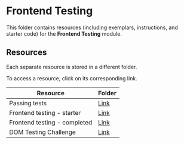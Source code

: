 # Frontend Testing

This folder contains resources (including exemplars, instructions, and starter code) for the **Frontend Testing** module.

## Resources

Each separate resource is stored in a different folder.

To access a resource, click on its corresponding link. 

| Resource | Folder |
| --- | --- |
| Passing tests | [Link](./passing-tests/) |
| Frontend testing - starter | [Link](./frontend-testing-starter/) |
| Frontend testing - completed | [Link](./frontend-testing-complete/) |
| DOM Testing Challenge | [Link](./dom-testing-challenge/) |
